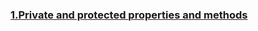 ### [1.Private and protected properties and methods](https://javascript.info/private-protected-properties-methods)